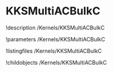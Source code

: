 <!-- MOOSE Documentation Stub: Remove this when content is added. -->

# KKSMultiACBulkC
!description /Kernels/KKSMultiACBulkC

!parameters /Kernels/KKSMultiACBulkC

!listingfiles /Kernels/KKSMultiACBulkC

!childobjects /Kernels/KKSMultiACBulkC
